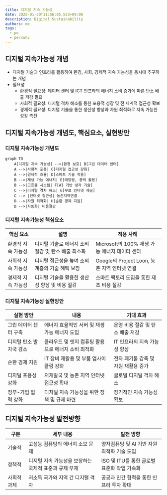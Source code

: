 ```yaml
---
title: 디지털 지속 가능성
date: 2025-01-30T11:56:05.553+09:00
description: Digital Sustainability
authors: me
tags:
  - pe
  - pe/conv
---
```


## 디지털 지속가능성 개념

- 디지털 기술과 인프라를 활용하여 환경, 사회, 경제적 지속 가능성을 동시에 추구하는 개념
- 필요성
  - 환경적 필요성: 데이터 센터 및 ICT 인프라의 에너지 소비 증가에 따른 탄소 배출 저감 필요
  - 사회적 필요성: 디지털 격차 해소를 통한 포용적 성장 및 전 세계적 접근성 확보
  - 경제적 필요성: 디지털 기술을 통한 생산성 향상과 자원 최적화로 지속 가능한 성장 촉진

## 디지털 지속가능성 개념도, 핵심요소, 실현방안

### 디지털 지속가능성 개념도

```mermaid
graph TD
    A[디지털 지속 가능성] -->|환경 보호| B[그린 데이터 센터]
    A -->|사회적 포용| C[디지털 접근성 강화]
    A -->|경제적 효율| D[스마트 기술 적용]
    B -->|재생 가능 에너지| E[태양광, 풍력 활용]
    B -->|고효율 시스템| F[AI 기반 냉각 기술]
    C -->|디지털 격차 해소| G[무료 인터넷 제공]
    C --> |인터넷 접근성| 농촌지역연결
    D -->|자원 최적화| H[순환 경제 지원]
    D -->|자동화| 비용절감
```

### 디지털 지속가능성 핵심요소

| 핵심 요소 | 설명 | 적용 사례 |
| --- | --- | --- |
| 환경적 지속 가능성 | 디지털 기술로 에너지 소비 절감 및 탄소 배출 최소화 | Microsoft의 100% 재생 가능 에너지 데이터 센터 |
| 사회적 지속 가능성 | 디지털 접근성을 높여 소외 계층의 기술 혜택 보장 | Google의 Project Loon, 농촌 지역 인터넷 연결 |
| 경제적 지속 가능성 | 디지털 기술을 활용한 생산성 향상 및 비용 절감 | 스마트 팩토리 도입을 통한 제조 비용 절감 |

### 디지털 지속가능성 실현방안

| 실현 방안 | 내용 | 기대 효과 |
| --- | --- | --- |
| 그린 데이터 센터 구축 | 에너지 효율적인 서버 및 재생 가능 에너지 도입 | 운영 비용 절감 및 탄소 배출 저감 |
| 디지털 탄소 발자국 감소 | 클라우드 및 엣지 컴퓨팅 활용으로 에너지 소비 최적화 | IT 인프라의 지속 가능성 향상 |
| 순환 경제 지원 | IT 장비 재활용 및 부품 업사이클링 강화 | 전자 폐기물 감축 및 자원 재활용 증가 |
| 디지털 포용성 강화 | 저개발국 및 농촌 지역 인터넷 접근성 확대 | 글로벌 디지털 격차 해소 |
| 정부-기업 협력 강화 | 디지털 지속 가능성을 위한 정책 및 규제 마련 | 장기적인 지속 가능성 확보 |

## 디지털 지속가능성 발전방향

| 구분 | 세부 내용 | 발전 방향 |
| --- | --- | --- |
| 기술적 | 고성능 컴퓨팅의 에너지 소모 문제 | 양자컴퓨팅 및 AI 기반 자원 최적화 기술 도입 |
| 정책적 | 디지털 지속 가능성을 보장하는 국제적 표준과 규제 부재 | ISO 및 ITU를 통한 글로벌 표준화 작업 가속화 |
| 사회적 과제 | 저소득 국가와 지역 간 디지털 격차 | 공공과 민간 협력을 통한 인프라 투자 확대 |
